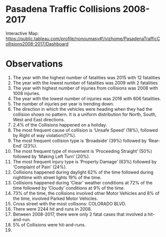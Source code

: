 # Pasadena Traffic Collisions 2008-2017

Interactive Map:
https://public.tableau.com/profile/nonoumasy#!/vizhome/PasadenaTrafficCollisions2008-2017/Dashboard


# Observations

1. The year with the highest number of fatalities was 2015 with 12 fatalities
2. The year with the lowest number of fatalities was 2009 with 2 fatalities
3. The year with highest number of injuries from collisions was 2008 with 1008 injuries.
4. The year with the lowest number of injuries was 2016 with 606 fatalities.
5. The number of injuries per year is trending down.
6. The direction in which the vehicles were heading when they had the collision shows no pattern. It is a uniform distribution for North, South, West and East directions.
7. 2.4% of the Collisions happened on a holiday.
8. The most frequent cause of collision is ‘Unsafe Speed’ (18%), followed by Right of way violation(17%).
9. The most frequent collision type is ‘Broadside’ (39%) followed by ‘Rear-End’ (23%).
10. The most frequent type of movement is ‘Proceeding Straight’ (50%) followed by ‘Making Left Turn’ (20%).
11. The most frequent injury type is ‘Property Damage’ (63%) followed by ‘Complaint of Pain’ (24%).
12. Collisions happened during daylight 62% of the time followed during nighttime with street lights 19% of the time.
13. Collisions happened during ‘Clear’ weather conditions at 72% of the time followed by ‘Cloudy’ conditions at 9% of the time.
14. 73% of the time, the collisions involved other Motor Vehicles and 8% of the time, involved Parked Motor Vehicles.
15. Cross street with the most collisons: COLORADO BLVD.
16. There were 2244 hit and runs in 2008.
17. Between 2008-2017, there were only 2 fatal cases that involved a hit-and-run.
18. 5% of Collisions were hit-and-runs.
19. 

